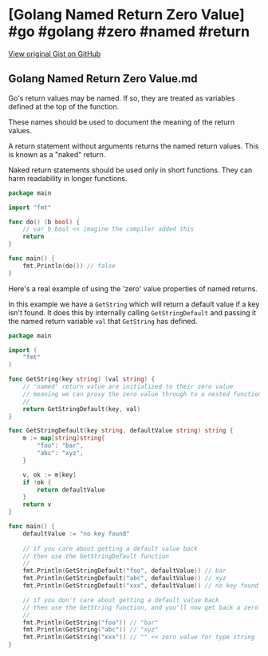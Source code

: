 # [Golang Named Return Zero Value] #go #golang #zero #named #return

[View original Gist on GitHub](https://gist.github.com/Integralist/47e0f8f848ea67f93fc29b754f02cca7)

## Golang Named Return Zero Value.md

Go's return values may be named. If so, they are treated as variables defined at the top of the function.

These names should be used to document the meaning of the return values.

A return statement without arguments returns the named return values. This is known as a "naked" return.

Naked return statements should be used only in short functions. They can harm readability in longer functions.

```go
package main

import "fmt"

func do() (b bool) {
    // var b bool << imagine the compiler added this
	return
}

func main() {
	fmt.Println(do()) // false
}
```

Here's a real example of using the 'zero' value properties of named returns.

In this example we have a `GetString` which will return a default value if a key isn't found. It does this by internally calling `GetStringDefault` and passing it the named return variable `val` that `GetString` has defined.

```go
package main

import (
	"fmt"
)

func GetString(key string) (val string) {
	// 'named' return value are initialized to their zero value
	// meaning we can proxy the zero value through to a nested function
	//
	return GetStringDefault(key, val)
}

func GetStringDefault(key string, defaultValue string) string {
	m := map[string]string{
		"foo": "bar",
		"abc": "xyz",
	}

	v, ok := m[key]
	if !ok {
		return defaultValue
	}
	return v
}

func main() {
	defaultValue := "no key found"
	
	// if you care about getting a default value back
	// then use the GetStringDefault function
	//
	fmt.Println(GetStringDefault("foo", defaultValue)) // bar
	fmt.Println(GetStringDefault("abc", defaultValue)) // xyz
	fmt.Println(GetStringDefault("xxx", defaultValue)) // no key found

	// if you don't care about getting a default value back
	// then use the GetString function, and you'll now get back a zero value
	//
	fmt.Println(GetString("foo")) // "bar"
	fmt.Println(GetString("abc")) // "xyz"
	fmt.Println(GetString("xxx")) // "" << zero value for type string
}
```

